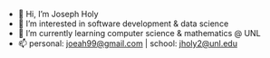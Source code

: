 - 👋 Hi, I’m Joseph Holy
- 👀 I’m interested in software development & data science
- 🌱 I’m currently learning computer science & mathematics @ UNL
- 📫 personal: joeah99@gmail.com | school: jholy2@unl.edu

<!---
joeah99/joeah99 is a ✨ special ✨ repository because its `README.md` (this file) appears on your GitHub profile.
You can click the Preview link to take a look at your changes.
--->
